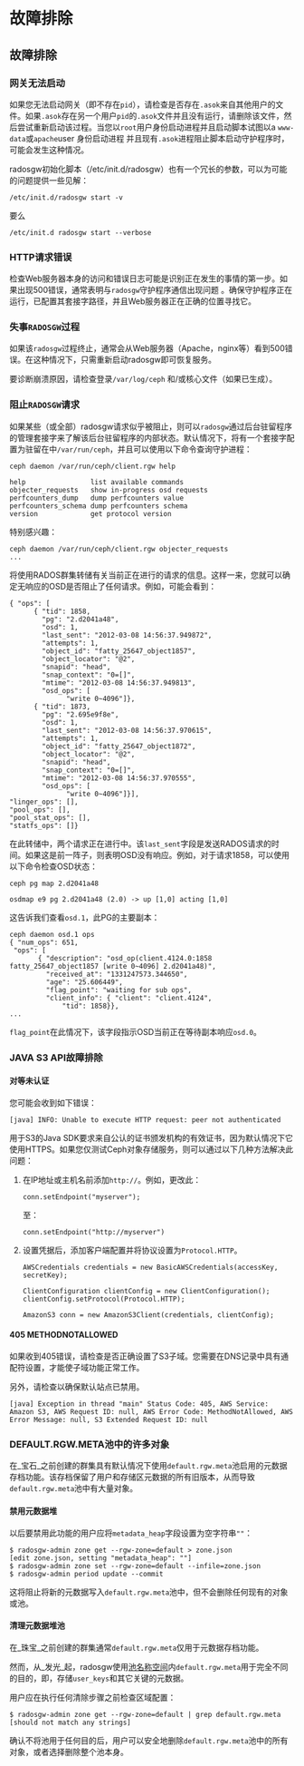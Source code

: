 # 故障排除

## 故障排除

### 网关无法启动

如果您无法启动网关（即不存在`pid`），请检查是否存在`.asok`来自其他用户的文件。如果`.asok`存在另一个用户`pid`的`.asok`文件并且没有运行，请删除该文件，然后尝试重新启动该过程。当您以`root`用户身份启动进程并且启动脚本试图以a `www-data`或`apache`user 身份启动进程 并且现有`.asok`进程阻止脚本启动守护程序时，可能会发生这种情况。

radosgw初始化脚本（/etc/init.d/radosgw）也有一个冗长的参数，可以为可能的问题提供一些见解：

```text
/etc/init.d/radosgw start -v
```

要么

```text
/etc/init.d radosgw start --verbose
```

### HTTP请求错误

检查Web服务器本身的访问和错误日​​志可能是识别正在发生的事情的第一步。如果出现500错误，通常表明与`radosgw`守护程序通信出现问题 。确保守护程序正在运行，已配置其套接字路径，并且Web服务器正在正确的位置寻找它。

### 失事`RADOSGW`过程

如果该`radosgw`过程终止，通常会从Web服务器（Apache，nginx等）看到500错误。在这种情况下，只需重新启动radosgw即可恢复服务。

要诊断崩溃原因，请检查登录`/var/log/ceph` 和/或核心文件（如果已生成）。

### 阻止`RADOSGW`请求

如果某些（或全部）radosgw请求似乎被阻止，则可以`radosgw`通过后台驻留程序的管理套接字来了解该后台驻留程序的内部状态。默认情况下，将有一个套接字配置为驻留在中`/var/run/ceph`，并且可以使用以下命令查询守护进程：

```text
ceph daemon /var/run/ceph/client.rgw help

help                list available commands
objecter_requests   show in-progress osd requests
perfcounters_dump   dump perfcounters value
perfcounters_schema dump perfcounters schema
version             get protocol version
```

特别感兴趣：

```text
ceph daemon /var/run/ceph/client.rgw objecter_requests
...
```

将使用RADOS群集转储有关当前正在进行的请求的信息。这样一来，您就可以确定无响应的OSD是否阻止了任何请求。例如，可能会看到：

```text
{ "ops": [
      { "tid": 1858,
        "pg": "2.d2041a48",
        "osd": 1,
        "last_sent": "2012-03-08 14:56:37.949872",
        "attempts": 1,
        "object_id": "fatty_25647_object1857",
        "object_locator": "@2",
        "snapid": "head",
        "snap_context": "0=[]",
        "mtime": "2012-03-08 14:56:37.949813",
        "osd_ops": [
              "write 0~4096"]},
      { "tid": 1873,
        "pg": "2.695e9f8e",
        "osd": 1,
        "last_sent": "2012-03-08 14:56:37.970615",
        "attempts": 1,
        "object_id": "fatty_25647_object1872",
        "object_locator": "@2",
        "snapid": "head",
        "snap_context": "0=[]",
        "mtime": "2012-03-08 14:56:37.970555",
        "osd_ops": [
              "write 0~4096"]}],
"linger_ops": [],
"pool_ops": [],
"pool_stat_ops": [],
"statfs_ops": []}
```

在此转储中，两个请求正在进行中。该`last_sent`字段是发送RADOS请求的时间。如果这是前一阵子，则表明OSD没有响应。例如，对于请求1858，可以使用以下命令检查OSD状态：

```text
ceph pg map 2.d2041a48

osdmap e9 pg 2.d2041a48 (2.0) -> up [1,0] acting [1,0]
```

这告诉我们查看`osd.1`，此PG的主要副本：

```text
ceph daemon osd.1 ops
{ "num_ops": 651,
 "ops": [
       { "description": "osd_op(client.4124.0:1858 fatty_25647_object1857 [write 0~4096] 2.d2041a48)",
         "received_at": "1331247573.344650",
         "age": "25.606449",
         "flag_point": "waiting for sub ops",
         "client_info": { "client": "client.4124",
             "tid": 1858}},
...
```

`flag_point`在此情况下，该字段指示OSD当前正在等待副本响应`osd.0`。

### JAVA S3 API故障排除

#### 对等未认证

您可能会收到如下错误：

```text
[java] INFO: Unable to execute HTTP request: peer not authenticated
```

用于S3的Java SDK要求来自公认的证书颁发机构的有效证书，因为默认情况下它使用HTTPS。如果您仅测试Ceph对象存储服务，则可以通过以下几种方法解决此问题：

1. 在IP地址或主机名前添加`http://`。例如，更改此：

   ```text
   conn.setEndpoint("myserver");
   ```

   至：

   ```text
   conn.setEndpoint("http://myserver")
   ```

2. 设置凭据后，添加客户端配置并将协议设置为`Protocol.HTTP`。

   ```text
   AWSCredentials credentials = new BasicAWSCredentials(accessKey, secretKey);

   ClientConfiguration clientConfig = new ClientConfiguration();
   clientConfig.setProtocol(Protocol.HTTP);

   AmazonS3 conn = new AmazonS3Client(credentials, clientConfig);
   ```

#### 405 METHODNOTALLOWED 

如果收到405错误，请检查是否正确设置了S3子域。您需要在DNS记录中具有通配符设置，才能使子域功能正常工作。

另外，请检查以确保默认站点已禁用。

```text
[java] Exception in thread "main" Status Code: 405, AWS Service: Amazon S3, AWS Request ID: null, AWS Error Code: MethodNotAllowed, AWS Error Message: null, S3 Extended Request ID: null
```

### DEFAULT.RGW.META池中的许多对象

在_宝石_之前创建的群集具有默认情况下使用`default.rgw.meta`池启用的元数据存档功能。该存档保留了用户和存储区元数据的所有旧版本，从而导致`default.rgw.meta`池中有大量对象。

#### 禁用元数据堆

以后要禁用此功能的用户应将`metadata_heap`字段设置为空字符串`""`：

```text
$ radosgw-admin zone get --rgw-zone=default > zone.json
[edit zone.json, setting "metadata_heap": ""]
$ radosgw-admin zone set --rgw-zone=default --infile=zone.json
$ radosgw-admin period update --commit
```

这将阻止将新的元数据写入`default.rgw.meta`池中，但不会删除任何现有的对象或池。

#### 清理元数据堆池

在_珠宝_之前创建的群集通常`default.rgw.meta`仅用于元数据存档功能。

然而，从_发光_起，radosgw使用[池名称空间](https://docs.ceph.com/docs/nautilus/radosgw/pools/#radosgw-pool-namespaces)内`default.rgw.meta`用于完全不同的目的，即，存储`user_keys`和其它关键的元数据。

用户应在执行任何清除步骤之前检查区域配置：

```text
$ radosgw-admin zone get --rgw-zone=default | grep default.rgw.meta
[should not match any strings]
```

确认不将池用于任何目的后，用户可以安全地删除`default.rgw.meta`池中的所有对象，或者选择删除整个池本身。

